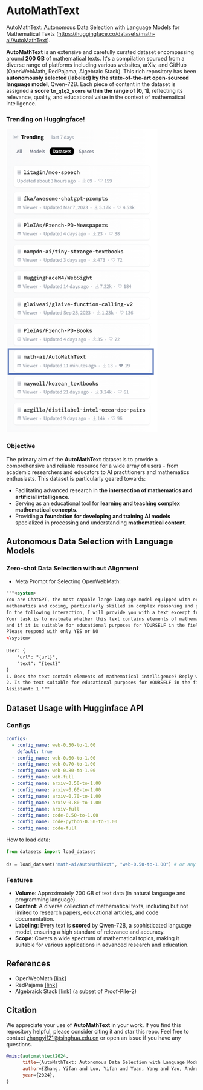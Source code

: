 # AutoMathText
AutoMathText: Autonomous Data Selection with Language Models for Mathematical Texts (https://huggingface.co/datasets/math-ai/AutoMathText).

**AutoMathText** is an extensive and carefully curated dataset encompassing around **200 GB** of mathematical texts. It's a compilation sourced from a diverse range of platforms including various websites, arXiv, and GitHub (OpenWebMath, RedPajama, Algebraic Stack). This rich repository has been **autonomously selected (labeled) by the state-of-the-art open-sourced language model**, Qwen-72B. Each piece of content in the dataset is assigned **a score `lm_q1q2_score` within the range of [0, 1]**, reflecting its relevance, quality, and educational value in the context of mathematical intelligence.

### Trending on Huggingface!
<img src="./images/huggingface-trending.png" alt="Trending on Huggingface!" width="400" height="800">

### Objective

The primary aim of the **AutoMathText** dataset is to provide a comprehensive and reliable resource for a wide array of users - from academic researchers and educators to AI practitioners and mathematics enthusiasts. This dataset is particularly geared towards:

- Facilitating advanced research in **the intersection of mathematics and artificial intelligence**.
- Serving as an educational tool for **learning and teaching complex mathematical concepts**.
- Providing **a foundation for developing and training AI models** specialized in processing and understanding **mathematical content**.

## Autonomous Data Selection with Language Models

### Zero-shot Data Selection without Alignment 

- Meta Prompt for Selecting OpenWebMath: 

```XML
"""<system>
You are ChatGPT, the most capable large language model equipped with extensive expertise in
mathematics and coding, particularly skilled in complex reasoning and problem-solving.
In the following interaction, I will provide you with a text excerpt from a website.
Your task is to evaluate whether this text contains elements of mathematical intelligence
and if it is suitable for educational purposes for YOURSELF in the field of mathematics.
Please respond with only YES or NO
<\system>

User: {
    "url": "{url}",
    "text": "{text}"
}
1. Does the text contain elements of mathematical intelligence? Reply with only YES or NO
2. Is the text suitable for educational purposes for YOURSELF in the field of mathematics? Reply with only YES or NO
Assistant: 1."""
```

## Dataset Usage with Hugginface API

### Configs

```YAML
configs:
  - config_name: web-0.50-to-1.00
    default: true
  - config_name: web-0.60-to-1.00
  - config_name: web-0.70-to-1.00
  - config_name: web-0.80-to-1.00
  - config_name: web-full
  - config_name: arxiv-0.50-to-1.00
  - config_name: arxiv-0.60-to-1.00
  - config_name: arxiv-0.70-to-1.00
  - config_name: arxiv-0.80-to-1.00
  - config_name: arxiv-full
  - config_name: code-0.50-to-1.00
  - config_name: code-python-0.50-to-1.00
  - config_name: code-full
```

How to load data:

```python
from datasets import load_dataset

ds = load_dataset("math-ai/AutoMathText", "web-0.50-to-1.00") # or any valid config_name
```

### Features

- **Volume**: Approximately 200 GB of text data (in natural language and programming language).
- **Content**: A diverse collection of mathematical texts, including but not limited to research papers, educational articles, and code documentation.
- **Labeling**: Every text is **scored** by Qwen-72B, a sophisticated language model, ensuring a high standard of relevance and accuracy.
- **Scope**: Covers a wide spectrum of mathematical topics, making it suitable for various applications in advanced research and education.

## References

- OpenWebMath [[link]](https://huggingface.co/datasets/open-web-math/open-web-math)
- RedPajama [[link]](https://huggingface.co/datasets/togethercomputer/RedPajama-Data-1T)
- Algebraick Stack [[link]](https://huggingface.co/datasets/EleutherAI/proof-pile-2) (a subset of Proof-Pile-2)

## Citation 
We appreciate your use of **AutoMathText** in your work. If you find this repository helpful, please consider citing it and star this repo. Feel free to contact zhangyif21@tsinghua.edu.cn or open an issue if you have any questions.

```bibtex
@misc{automathtext2024,
      title={AutoMathText: Autonomous Data Selection with Language Models for Mathematical Texts},
      author={Zhang, Yifan and Luo, Yifan and Yuan, Yang and Yao, Andrew Chi-Chih},
      year={2024},
}
